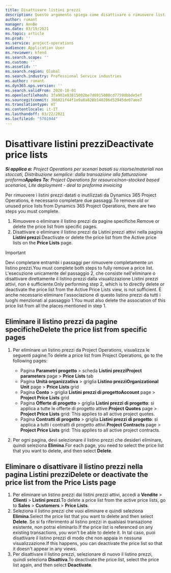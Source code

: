 ```yaml
---
title: Disattivare listini prezzi
description: Questo argomento spiega come disattivare o rimuovere listini prezzi non utilizzati o datati.
author: rumant
manager: AnnBe
ms.date: 03/19/2021
ms.topic: article
ms.prod: ''
ms.service: project-operations
audience: Application User
ms.reviewer: kfend
ms.search.scope: ''
ms.custom: ''
ms.assetid: ''
ms.search.region: Global
ms.search.industry: Professional Service industries
ms.author: rumant
ms.dyn365.ops.version: ''
ms.search.validFrom: 2020-10-01
ms.openlocfilehash: 3fa902e93815002be7d6915880cd7759dbbde5ef
ms.sourcegitcommit: 386921f44f1e9a8a828b140206d52945de07aee7
ms.translationtype: HT
ms.contentlocale: it-IT
ms.lasthandoff: 03/22/2021
ms.locfileid: "5701944"
---
```

# <a name="deactivate-price-lists"></a><span data-ttu-id="29fc1-103">Disattivare listini prezzi</span><span class="sxs-lookup"><span data-stu-id="29fc1-103">Deactivate price lists</span></span> 

<span data-ttu-id="29fc1-104">_**Si applica a:** Project Operations per scenari basati su risorse/materiali non stoccati, Distribuzione semplice: dalla transazione alla fatturazione proforma_</span><span class="sxs-lookup"><span data-stu-id="29fc1-104">_**Applies To:** Project Operations for resource/non-stocked based scenarios, Lite deployment - deal to proforma invoicing_</span></span>

<span data-ttu-id="29fc1-105">Per rimuovere i listini prezzi datati o inutilizzati da Dynamics 365 Project Operations, è necessario completare due passaggi.</span><span class="sxs-lookup"><span data-stu-id="29fc1-105">To remove old or unused price lists from Dynamics 365 Project Operations, there are two steps you must complete.</span></span> 

1. <span data-ttu-id="29fc1-106">Rimuovere o eliminare il listino prezzi da pagine specifiche.</span><span class="sxs-lookup"><span data-stu-id="29fc1-106">Remove or delete the price list from specific pages.</span></span>
2. <span data-ttu-id="29fc1-107">Disattivare o eliminare il listino prezzi da Listini prezzi attivi nella pagina **Listini prezzi**.</span><span class="sxs-lookup"><span data-stu-id="29fc1-107">Deactivate or delete the price list from the Active price lists on the **Price Lists** page.</span></span>

>[!IMPORTANT]
> <span data-ttu-id="29fc1-108">Devi completare entrambi i passaggi per rimuovere completamente un listino prezzi.</span><span class="sxs-lookup"><span data-stu-id="29fc1-108">You must complete both steps to fully remove a price list.</span></span> <span data-ttu-id="29fc1-109">L'esecuzione unicamente del passaggio 2, che consiste nell'eliminare o disattivare direttamente il listino prezzi dalla visualizzazione Listini prezzi attivi, non è sufficiente.</span><span class="sxs-lookup"><span data-stu-id="29fc1-109">Only performing step 2, which is to directly delete or deactivate the price list from the Active Price Lists view, is not sufficient.</span></span> <span data-ttu-id="29fc1-110">È anche necessario eliminare l'associazione di questo listino prezzi da tutti i luoghi menzionati al passaggio 1.</span><span class="sxs-lookup"><span data-stu-id="29fc1-110">You must also delete the association of this price list from all the places mentioned in step 1.</span></span>

## <a name="delete-the-price-list-from-specific-pages"></a><span data-ttu-id="29fc1-111">Eliminare il listino prezzi da pagine specifiche</span><span class="sxs-lookup"><span data-stu-id="29fc1-111">Delete the price list from specific pages</span></span>
1. <span data-ttu-id="29fc1-112">Per eliminare un listino prezzi da Project Operations, visualizza le seguenti pagine:</span><span class="sxs-lookup"><span data-stu-id="29fc1-112">To delete a price list from Project Operations, go to the following pages:</span></span>  

      - <span data-ttu-id="29fc1-113">Pagina **Parametri progetto** > scheda **Listini prezzi**</span><span class="sxs-lookup"><span data-stu-id="29fc1-113">**Project parameters** page > **Price Lists** tab</span></span>
      - <span data-ttu-id="29fc1-114">Pagina **Unità organizzativa** > griglia **Listino prezzi**</span><span class="sxs-lookup"><span data-stu-id="29fc1-114">**Organizational Unit** page > **Price Lists** grid</span></span>
      - <span data-ttu-id="29fc1-115">Pagina **Conto** > griglia **Listini prezzi di progetto**</span><span class="sxs-lookup"><span data-stu-id="29fc1-115">**Account** page > **Project Price Lists** grid</span></span>
      - <span data-ttu-id="29fc1-116">Pagina **Offerte di progetto** > griglia **Listini prezzi di progetto**: si applica a tutte le offerte di progetto attive.</span><span class="sxs-lookup"><span data-stu-id="29fc1-116">**Project Quotes** page > **Project Price Lists** grid: This applies to all active project quotes.</span></span>
      - <span data-ttu-id="29fc1-117">Pagina **Contratti di progetto** > griglia **Listini prezzi di progetto**: si applica a tutti i contratti di progetto attivi.</span><span class="sxs-lookup"><span data-stu-id="29fc1-117">**Project Contracts** page > **Project Price Lists** grid: This applies to all active project contracts.</span></span>

 2. <span data-ttu-id="29fc1-118">Per ogni pagina, devi selezionare il listino prezzi che desideri eliminare, quindi seleziona **Elimina**.</span><span class="sxs-lookup"><span data-stu-id="29fc1-118">For each page, you need to select the price list that you want to delete, and then select **Delete**.</span></span> 
 
## <a name="delete-or-deactivate-the-price-list-from-the-price-lists-page"></a><span data-ttu-id="29fc1-119">Eliminare o disattivare il listino prezzi nella pagina Listini prezzi</span><span class="sxs-lookup"><span data-stu-id="29fc1-119">Delete or deactivate the price list from the Price Lists page</span></span>
 
1. <span data-ttu-id="29fc1-120">Per eliminare un listino prezzi dai listini prezzi attivi, accedi a **Vendite** > **Clienti** > **Listini prezzi**.</span><span class="sxs-lookup"><span data-stu-id="29fc1-120">To delete a price list from the active price lists, go to **Sales** > **Customers** > **Price Lists**.</span></span> 
2. <span data-ttu-id="29fc1-121">Seleziona il listino prezzi che vuoi eliminare e quindi seleziona **Elimina**.</span><span class="sxs-lookup"><span data-stu-id="29fc1-121">Select the price list that you want to delete and then select **Delete**.</span></span> <span data-ttu-id="29fc1-122">Se si fa riferimento al listino prezzi in qualsiasi transazione esistente, non potrai eliminarlo.</span><span class="sxs-lookup"><span data-stu-id="29fc1-122">If the price list is referenced on any existing transactions, you won't be able to delete it.</span></span> <span data-ttu-id="29fc1-123">In tal caso, puoi disattivare il listino prezzi di modo che non appaia in nessuna visualizzazione.</span><span class="sxs-lookup"><span data-stu-id="29fc1-123">If this happens, you can deactivate the price list so that it doesn't appear in any views.</span></span> 
3. <span data-ttu-id="29fc1-124">Per disattivare il listino prezzi, selezionare di nuovo il listino prezzi, quindi seleziona **Disattiva**.</span><span class="sxs-lookup"><span data-stu-id="29fc1-124">To deactivate the price list, select the price list again, and then select **Deactivate**.</span></span>   
